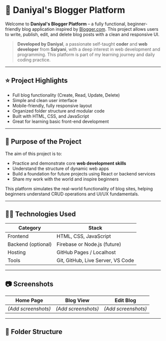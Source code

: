 # 📝 Daniyal's Blogger Platform

Welcome to **Daniyal's Blogger Platform** – a fully functional, beginner-friendly blog application inspired by [Blogger.com](https://www.blogger.com). This project allows users to write, publish, edit, and delete blog posts with a clean and responsive UI.

> **Developed by Daniyal**, a passionate self-taught **coder** and **web developer** from **Salyani**, with a deep interest in web development and programming. This platform is part of my learning journey and daily coding practice.

---

## ⭐ Project Highlights

- Full blog functionality (Create, Read, Update, Delete)
- Simple and clean user interface
- Mobile-friendly, fully responsive layout
- Organized folder structure and modular code
- Built with HTML, CSS, and JavaScript
- Great for learning basic front-end development

---

## 🎯 Purpose of the Project

The aim of this project is to:

- Practice and demonstrate core **web development skills**
- Understand the structure of dynamic web apps
- Build a foundation for future projects using React or backend services
- Share my work with the world and inspire beginners

This platform simulates the real-world functionality of blog sites, helping beginners understand CRUD operations and UI/UX fundamentals.

---

## 🧑‍💻 Technologies Used

| Category     | Stack                             |
|--------------|-----------------------------------|
| Frontend     | HTML, CSS, JavaScript             |
| Backend (optional) | Firebase or Node.js (future)     |
| Hosting      | GitHub Pages / Localhost          |
| Tools        | Git, GitHub, Live Server, VS Code |

---

## 📷 Screenshots

| Home Page | Blog View | Edit Blog |
|-----------|-----------|-----------|
| *(Add screenshots)* | *(Add screenshots)* | *(Add screenshots)* |

---

## 📂 Folder Structure
